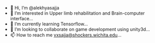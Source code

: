 - 👋 Hi, I’m @alekhyasajja
- 👀 I’m interested in Upper limb rehabilitation and Brain-computer interface...
- 🌱 I’m currently learning Tensorflow...
- 💞️ I’m looking to collaborate on game development using unity3d...
- 📫 How to reach me vxsajja@shockers.wichita.edu...

<!---
alekhyasajja/alekhyasajja is a ✨ special ✨ repository because its `README.md` (this file) appears on your GitHub profile.
You can click the Preview link to take a look at your changes.
--->
